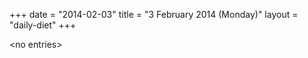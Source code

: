 +++
date = "2014-02-03"
title = "3 February 2014 (Monday)"
layout = "daily-diet"
+++


\<no entries\>

